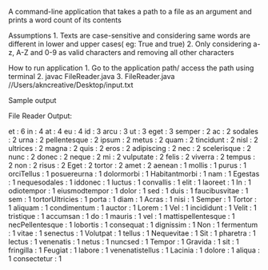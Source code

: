 
A command-line application that takes a path to a file as an argument and prints a word count of its contents

Assumptions
    1. Texts are case-sensitive and considering same words are different in lower and upper cases( eg: True and true)
    2. Only considering a-z, A-Z and 0-9 as valid characters and removing all other characters 
    
    
How to run application
    1. Go to the application path/ access the path using terminal
    2. javac FileReader.java 
    3. FileReader.java //Users/akncreative/Desktop/input.txt
    
    
Sample output
 
File Reader Output: 

et : 6
in : 4
at : 4
eu : 4
id : 3
arcu : 3
ut : 3
eget : 3
semper : 2
ac : 2
sodales : 2
urna : 2
pellentesque : 2
ipsum : 2
metus : 2
quam : 2
tincidunt : 2
nisl : 2
ultrices : 2
magna : 2
quis : 2
eros : 2
adipiscing : 2
nec : 2
scelerisque : 2
nunc : 2
donec : 2
neque : 2
mi : 2
vulputate : 2
felis : 2
viverra : 2
tempus : 2
non : 2
risus : 2
Eget : 2
tortor : 2
amet : 2
aenean : 1
mollis : 1
purus : 1
orciTellus : 1
posuereurna : 1
dolormorbi : 1
Habitantmorbi : 1
nam : 1
Egestas : 1
nequesodales : 1
iddonec : 1
luctus : 1
convallis : 1
elit : 1
laoreet : 1
In : 1
odiotempor : 1
eiusmodtempor : 1
dolor : 1
sed : 1
duis : 1
faucibusvitae : 1
sem : 1
tortorUltricies : 1
porta : 1
diam : 1
Acras : 1
nisi : 1
Semper : 1
Tortor : 1
aliquam : 1
condimentum : 1
auctor : 1
Lorem : 1
Vel : 1
incididunt : 1
Velit : 1
tristique : 1
accumsan : 1
do : 1
mauris : 1
vel : 1
mattispellentesque : 1
necPellentesque : 1
lobortis : 1
consequat : 1
dignissim : 1
Non : 1
fermentum : 1
vitae : 1
senectus : 1
Volutpat : 1
tellus : 1
Nequevitae : 1
Sit : 1
pharetra : 1
lectus : 1
venenatis : 1
netus : 1
nuncsed : 1
Tempor : 1
Gravida : 1
sit : 1
fringilla : 1
Feugiat : 1
labore : 1
venenatistellus : 1
Lacinia : 1
dolore : 1
aliqua : 1
consectetur : 1
